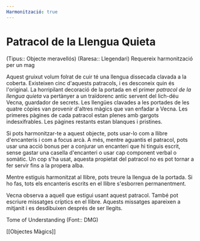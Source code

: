 ```yaml
---
Harmonització: true
---
```

# Patracol de la Llengua Quieta

(Tipus:: Objecte meravellós) (Raresa:: Llegendari) 
Requereix harmonització per un mag

Aquest gruixut volum folrat de cuir té una llengua dissecada clavada a la coberta. Existeixen cinc d'aquests patracols, i es desconeix quin és l'original. La horripilant decoració de la portada en el primer *patracol de la llengua quieta* va pertànyer a un traïdorenc antic servent del lich-déu Vecna, guardador de secrets. Les llengües clavades a les portades de les quatre còpies van provenir d'altres màgics que van enfadar a Vecna. Les primeres pàgines de cada patracol estan plenes amb gargots indesxifrables. Les pàgines restants estan blanques i pristines.

Si pots harmonitzar-te a aquest objecte, pots usar-lo com a llibre d'encanteris i com a focus arcà. A més, mentre aguantis el patracol, pots usar una acció bonus per a conjurar un encanteri que hi tinguis escrit, sense gastar una casella d'encanteri o usar cap component verbal o somàtic. Un cop s'ha usat, aquesta propietat del patracol no es pot tornar a fer servir fins a la propera alba. 

Mentre estiguis harmonitzat al llibre, pots treure la llengua de la portada. Si ho fas, tots els encanteris escrits en el llibre s'esborren permanentment.

Vecna observa a aquell que estigui usant aquest patracol. També pot escriure missatges críptics en el llibre. Aquests missatges apareixen a mitjanit i es desdibuixen després de ser llegits.

Tome of Understanding (Font:: DMG)

[[Objectes Màgics]]